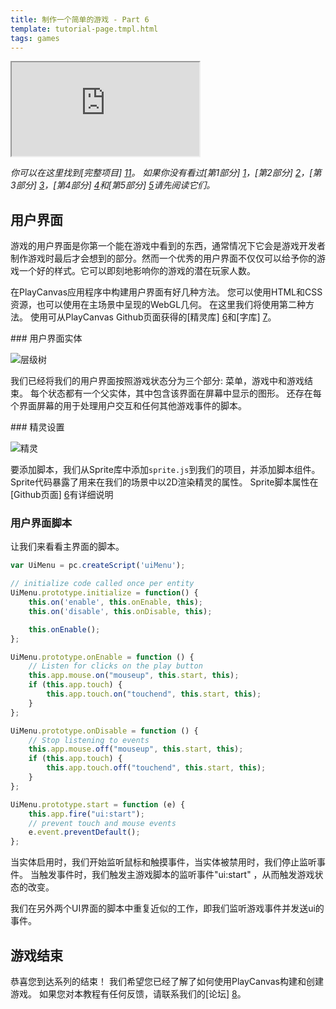 ```yaml
---
title: 制作一个简单的游戏 - Part 6
template: tutorial-page.tmpl.html
tags: games
---
```


<iframe src="https://playcanv.as/p/KH37bnOk?overlay=false"></iframe>

*你可以在这里找到[完整项目] [11]。 如果你没有看过[第1部分] [1]，[第2部分] [2]，[第3部分] [3]，[第4部分] [4]和[第5部分] [5]请先阅读它们。*

## 用户界面

游戏的用户界面是你第一个能在游戏中看到的东西，通常情况下它会是游戏开发者制作游戏时最后才会想到的部分。然而一个优秀的用户界面不仅仅可以给予你的游戏一个好的样式。它可以即刻地影响你的游戏的潜在玩家人数。

在PlayCanvas应用程序中构建用户界面有好几种方法。 您可以使用HTML和CSS资源，也可以使用在主场景中呈现的WebGL几何。 在这里我们将使用第二种方法。 使用可从PlayCanvas Github页面获得的[精灵库] [6]和[字库] [7]。

### 用户界面实体

![层级树][9]

我们已经将我们的用户界面按照游戏状态分为三个部分: 菜单，游戏中和游戏结束。 每个状态都有一个父实体，其中包含该界面在屏幕中显示的图形。 还存在每个界面屏幕的用于处理用户交互和任何其他游戏事件的脚本。

### 精灵设置

![精灵][10]

要添加脚本，我们从Sprite库中添加`sprite.js`到我们的项目，并添加脚本组件。 Sprite代码暴露了用来在我们的场景中以2D渲染精灵的属性。 Sprite脚本属性在[Github页面] [6]有详细说明

### 用户界面脚本

让我们来看看主界面的脚本。

```javascript
var UiMenu = pc.createScript('uiMenu');

// initialize code called once per entity
UiMenu.prototype.initialize = function() {
    this.on('enable', this.onEnable, this);
    this.on('disable', this.onDisable, this);

    this.onEnable();
};

UiMenu.prototype.onEnable = function () {
    // Listen for clicks on the play button
    this.app.mouse.on("mouseup", this.start, this);
    if (this.app.touch) {
        this.app.touch.on("touchend", this.start, this);
    }
};

UiMenu.prototype.onDisable = function () {
    // Stop listening to events
    this.app.mouse.off("mouseup", this.start, this);
    if (this.app.touch) {
        this.app.touch.off("touchend", this.start, this);
    }
};

UiMenu.prototype.start = function (e) {
    this.app.fire("ui:start");
    // prevent touch and mouse events
    e.event.preventDefault();
};
```

当实体启用时，我们开始监听鼠标和触摸事件，当实体被禁用时，我们停止监听事件。 当触发事件时，我们触发主游戏脚本的监听事件"ui:start" ，从而触发游戏状态的改变。

我们在另外两个UI界面的脚本中重复近似的工作，即我们监听游戏事件并发送ui的事件。

## 游戏结束

恭喜您到达系列的结束！ 我们希望您已经了解了如何使用PlayCanvas构建和创建游戏。 如果您对本教程有任何反馈，请联系我们的[论坛] [8]。

[1]: /tutorials/beginner/keepyup-part-one
[2]: /tutorials/beginner/keepyup-part-two
[3]: /tutorials/beginner/keepyup-part-three
[4]: /tutorials/beginner/keepyup-part-four
[5]: /tutorials/beginner/keepyup-part-five
[6]: https://github.com/playcanvas/sprites
[7]: https://github.com/playcanvas/fonts
[8]: http://forum.playcanvas.com
[9]: /images/tutorials/beginner/keepyup-part-six/ui-hierarchy.jpg
[10]: /images/tutorials/beginner/keepyup-part-six/sprite-setup.jpg
[11]: https://playcanvas.com/project/406050

